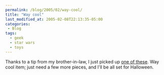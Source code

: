 ```yaml
---
permalink: /blog/2005/02/way-cool/
title: "Way cool"
last_modified_at: 2005-02-08T22:13:35-05:00
categories:
 - Blog
tags:
  - geek
  - star wars
  - toys
---
```


Thanks to a tip from my brother-in-law, I just picked up [one of these](http://www.amazon.com/exec/obidos/tg/detail/-/B000231FSQ/qid=1107915821/sr=8-2/ref=sr_8_xs_ap_i2_xgl21/103-9125154-3023839?v=glance&s=toys&n=507846).
Way cool item; just need a few more pieces, and I'll be all set for Halloween.